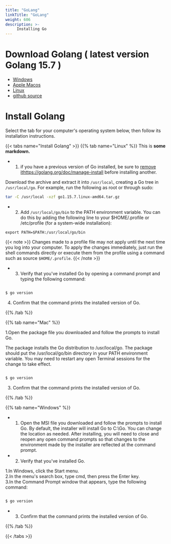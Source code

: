 ```yaml
---
title: "GoLang"
linkTitle: "GoLang"
weight: 606
description: >-
     Installing Go
---
```



# Download Golang ( latest version Golang 15.7 )

- [Windows](https://golang.org/dl/go1.15.7.windows-amd64.msi)
- [Apple Macos ](https://golang.org/dl/go1.15.7.darwin-amd64.pkg)
- [Linux](https://golang.org/dl/go1.15.7.linux-amd64.tar.gz)
- [github source](https://golang.org/dl/go1.15.7.src.tar.gz)


# Install Golang

Select the tab for your computer's operating system below, then follow its installation instructions.


{{< tabs name="Install Golang" >}}
{{% tab name="Linux" %}}
This is **some markdown.**

- 1. if you have a previous version of Go installed, be sure to [remove it]()https://golang.org/doc/manage-install before installing another.

Download the archive and extract it into `/usr/local`, creating a Go tree in `/usr/local/go`.
For example, run the following as root or through sudo:

```bash
tar -C /usr/local -xzf go1.15.7.linux-amd64.tar.gz

```
- 2. Add `/usr/local/go/bin` to the PATH environment variable.
You can do this by adding the following line to your $HOME/.profile or /etc/profile (for a system-wide installation):

```
export PATH=$PATH:/usr/local/go/bin

```
{{< note >}}
 Changes made to a profile file may not apply until the next time you log into your computer. To apply the changes immediately, just run the shell commands directly or execute them from the profile using a command such as source `$HOME/.profile`.
{{< /note >}}

- 3. Verify that you've installed Go by opening a command prompt and typing the following command:

```bash

$ go version

```
4. Confirm that the command prints the installed version of Go.

{{% /tab %}}

{{% tab name="Mac" %}}



1.Open the package file you downloaded and follow the prompts to install Go.

The package installs the Go distribution to /usr/local/go. The package should put the /usr/local/go/bin directory in your PATH environment variable. You may need to restart any open Terminal sessions for the change to take effect.

```bash

$ go version
```
3. Confirm that the command prints the installed version of Go.


{{% /tab %}}

{{% tab name="Windows" %}}



- 1. Open the MSI file you downloaded and follow the prompts to install Go.
     By default, the installer will install Go to C:\Go. You can change the location as needed. After installing, you will need to close and reopen any open command prompts so that changes to the environment made by the installer are reflected at the command prompt.
     
- 2. Verify that you've installed Go.

1.In Windows, click the Start menu. <br>
2.In the menu's search box, type cmd, then press the Enter key. <br>
3.In the Command Prompt window that appears, type the following command: <br>

```bash

$ go version

```
- 3. Confirm that the command prints the installed version of Go.

{{% /tab %}}

{{< /tabs >}}

